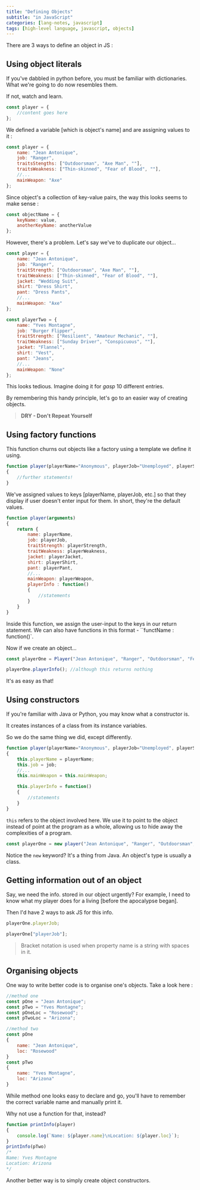 ```yaml
---
title: "Defining Objects"
subtitle: "in JavaScript"
categories: [lang-notes, javascript]
tags: [high-level language, javascript, objects]
---
```


There are 3 ways to define an object in JS :

## Using object literals

If you've dabbled in python before, you must be familiar with dictionaries. What we're going to do now resembles them.

If not, watch and learn.

```js
const player = {
    //content goes here
};
```

We defined a variable [which is object's name] and are assigning values to it :

```js
const player = {
    name: "Jean Antonique",
    job: "Ranger",
    traitsStengths: ["Outdoorsman", "Axe Man", ""],
    traitsWeakness: ["Thin-skinned", "Fear of Blood", ""],
    //...
    mainWeapon: "Axe"
};
```

Since object's a collection of key-value pairs, the way this looks seems to make sense :

```js
const objectName = {
    keyName: value,
    anotherKeyName: anotherValue
};
```

However, there's a problem. Let's say we've to duplicate our object...

```js
const player = {
    name: "Jean Antonique",
    job: "Ranger",
    traitStrength: ["Outdoorsman", "Axe Man", ""],
    traitWeakness: ["Thin-skinned", "Fear of Blood", ""],
    jacket: "Wedding Suit",
    shirt: "Dress Shirt",
    pant: "Dress Pants",
    //...
    mainWeapon: "Axe"
};

const playerTwo = {
    name: "Yves Montagne",
    job: "Burger Flipper",
    traitStrength: ["Resilient", "Amateur Mechanic", ""],
    traitWeakness: ["Sunday Driver", "Conspicuous", ""],
    jacket: "Flannel",
    shirt: "Vest",
    pant: "Jeans",
    //...
    mainWeapon: "None"
};
```

This looks tedious. Imagine doing it for *gasp* 10 different entries.

By remembering this handy principle, let's go to an easier way of creating objects.

> **DRY - Don't Repeat Yourself**

## Using factory functions

This function churns out objects like a factory using a template we define it using.

```js
function player(playerName="Anonymous", playerJob="Unemployed", playerStrength, playerWeakness, playerJacket="None", playerShirt="Dress Shirt", playerPant="Jeans", playerWeapon="None")
{
    //further statements!
}
```

We've assigned values to keys [playerName, playerJob, etc.] so that they display if user doesn't enter input for them. In short, they're the default values.

```js
function player(arguments)
{
    return {
        name: playerName,
        job: playerJob,
        traitStrength: playerStrength,
        traitWeakness: playerWeakness,
        jacket: playerJacket,
        shirt: playerShirt,
        pant: playerPant,
        //...
        mainWeapon: playerWeapon,
        playerInfo : function()
        {
            //statements
        }
    }
}
```

Inside this function, we assign the user-input to the keys in our return statement. We can also have functions in this format - ``functName : function()`.

Now if we create an object...

```js
const playerOne = Player("Jean Antonique", "Ranger", "Outdoorsman", "Fear of Blood", "Wedding Suit", "Dress Shirt", "Dress Pants", "Axe");

playerOne.playerInfo(); //although this returns nothing
```

It's as easy as that!

## Using constructors

If you're familiar with Java or Python, you may know what a constructor is.

It creates instances of a class from its instance variables.

So we do the same thing we did, except differently.

```js
function player(playerName="Anonymous", playerJob="Unemployed", playerStrength, playerWeakness, playerJacket="None", playerShirt="Dress Shirt", playerPant="Jeans", playerWeapon="None")
{
    this.playerName = playerName;
    this.job = job;
    //...
    this.mainWeapon = this.mainWeapon;

    this.playerInfo = function()
    {
        //statements
    }
}
```

`this` refers to the object involved here. We use it to point to the object instead of point at the program as a whole, allowing us to hide away the complexities of a program.

```js
const playerOne = new player("Jean Antonique", "Ranger", "Outdoorsman", "Fear of Blood", "Wedding Suit", "Dress Shirt", "Dress Pants", "Axe");
```

Notice the `new` keyword? It's a thing from Java. An object's type is usually a class.

## Getting information out of an object

Say, we need the info. stored in our object urgently? For example, I need to know what my player does for a living [before the apocalypse began].

Then I'd have 2 ways to ask JS for this info.

```js
playerOne.playerJob;

playerOne["playerJob"];
```

> Bracket notation is used when property name is a string with spaces in it.

## Organising objects

One way to write better code is to organise one's objects. Take a look here :

```js
//method one
const pOne = "Jean Antonique";
const pTwo = "Yves Montagne";
const pOneLoc = "Rosewood";
const pTwoLoc = "Arizona";
```

```js
//method two
const pOne
{
    name: "Jean Antonique",
    loc: "Rosewood"
}
const pTwo
{
    name: "Yves Montagne",
    loc: "Arizona"
}
```

While method one looks easy to declare and go, you'll have to remember the correct variable name and manually print it.

Why not use a function for that, instead?

```js
function printInfo(player)
{
    console.log(`Name: ${player.name}\nLocation: ${player.loc}`);
}
printInfo(pTwo)
/*
Name: Yves Montagne
Location: Arizona
*/
```

Another better way is to simply create object constructors.
